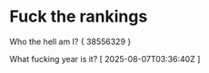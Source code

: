 # Fuck the rankings

Who the hell am I?
{ 38556329 }

What fucking year is it?
[ 2025-08-07T03:36:40Z ]
